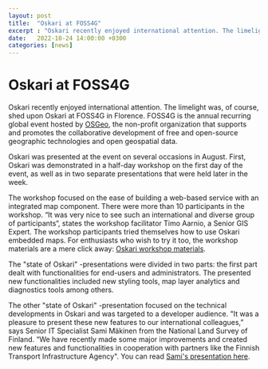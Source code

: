 ```yaml
---
layout: post
title:  "Oskari at FOSS4G"
excerpt : "Oskari recently enjoyed international attention. The limelight was, of course, shed upon Oskari at FOSS4G in Florence."
date:   2022-10-24 14:00:00 +0300
categories: [news]
---
```


# Oskari at FOSS4G

Oskari recently enjoyed international attention. The limelight was, of course, shed upon Oskari at FOSS4G in Florence. FOSS4G is the annual recurring global event hosted by [OSGeo](https://www.osgeo.org/), the non-profit organization that supports and promotes the collaborative development of free and open-source geographic technologies and open geospatial data. 

Oskari was presented at the event on several occasions in August. First, Oskari was demonstrated in a half-day workshop on the first day of the event, as well as in two separate presentations that were held later in the week. 

The workshop focused on the ease of building a web-based service with an integrated map component. There were more than 10 participants in the workshop. “It was very nice to see such an international and diverse group of participants“, states the workshop facilitator Timo Aarnio, a Senior GIS Expert. The workshop participants tried themselves how to use Oskari embedded maps. For enthusiasts who wish to try it too, the workshop materials are a mere click away: [Oskari workshop materials](https://oskari.org/documentation/examples/FOSS4G_2022/workshop).

The "state of Oskari" -presentations were divided in two parts: the first part dealt with functionalities for end-users and administrators. The presented new functionalities included new styling tools, map layer analytics and diagnostics tools among others. 

The other "state of Oskari" -presentation focused on the technical developments in Oskari and was targeted to a developer audience. "It was a pleasure to present these new features to our international colleagues,” says Senior IT Specialist Sami Mäkinen from the National Land Survey of Finland. “We have recently made some major improvements and created new features and functionalities in cooperation with partners like the Finnish Transport Infrastructure Agency". You can read [Sami's presentation here](https://zakarfin.github.io/oskari_foss4g_2022/).
